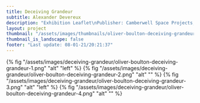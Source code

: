 ```yaml
---
title: Deceiving Grandeur
subtitle: Alexander Devereux
description: "Exhibition Leaflet\nPublisher: Camberwell Space Projects, 2015\nDesign: Oliver Boulton\nEdition of 250, 2pp.\nRisograph, folded, 297 × 420mm"
layout: project
thumbnail: "/assets/images/thumbnails/oliver-boulton-deceiving-grandeur-4.png"
thumbnail_is_landscape: false
footer: "Last update: 08-01-21/20:21:37"
---
```


{% fig "/assets/images/deceiving-grandeur/oliver-boulton-deceiving-grandeur-1.png" "alt" "left" %}
{% fig "/assets/images/deceiving-grandeur/oliver-boulton-deceiving-grandeur-2.png" "alt" "" %}
{% fig "/assets/images/deceiving-grandeur/oliver-boulton-deceiving-grandeur-3.png" "alt" "left" %}
{% fig "/assets/images/deceiving-grandeur/oliver-boulton-deceiving-grandeur-4.png" "alt" "" %}